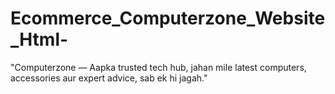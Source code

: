 # Ecommerce_Computerzone_Website_Html-
"Computerzone — Aapka trusted tech hub, jahan mile latest computers, accessories aur expert advice, sab ek hi jagah."
